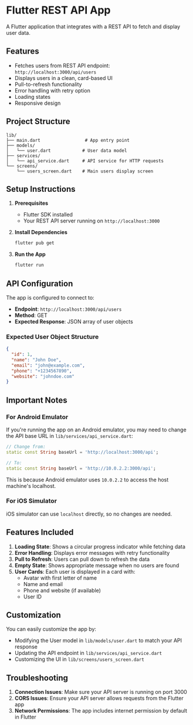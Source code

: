 # Flutter REST API App

A Flutter application that integrates with a REST API to fetch and display user data.

## Features

- Fetches users from REST API endpoint: `http://localhost:3000/api/users`
- Displays users in a clean, card-based UI
- Pull-to-refresh functionality
- Error handling with retry option
- Loading states
- Responsive design

## Project Structure

```
lib/
├── main.dart                 # App entry point
├── models/
│   └── user.dart            # User data model
├── services/
│   └── api_service.dart     # API service for HTTP requests
└── screens/
    └── users_screen.dart    # Main users display screen
```

## Setup Instructions

1. **Prerequisites**
   - Flutter SDK installed
   - Your REST API server running on `http://localhost:3000`

2. **Install Dependencies**
   ```bash
   flutter pub get
   ```

3. **Run the App**
   ```bash
   flutter run
   ```

## API Configuration

The app is configured to connect to:
- **Endpoint**: `http://localhost:3000/api/users`
- **Method**: GET
- **Expected Response**: JSON array of user objects

### Expected User Object Structure

```json
{
  "id": 1,
  "name": "John Doe",
  "email": "john@example.com",
  "phone": "+1234567890",
  "website": "johndoe.com"
}
```

## Important Notes

### For Android Emulator
If you're running the app on an Android emulator, you may need to change the API base URL in `lib/services/api_service.dart`:

```dart
// Change from:
static const String baseUrl = 'http://localhost:3000/api';

// To:
static const String baseUrl = 'http://10.0.2.2:3000/api';
```

This is because Android emulator uses `10.0.2.2` to access the host machine's localhost.

### For iOS Simulator
iOS simulator can use `localhost` directly, so no changes are needed.

## Features Included

1. **Loading State**: Shows a circular progress indicator while fetching data
2. **Error Handling**: Displays error messages with retry functionality
3. **Pull to Refresh**: Users can pull down to refresh the data
4. **Empty State**: Shows appropriate message when no users are found
5. **User Cards**: Each user is displayed in a card with:
   - Avatar with first letter of name
   - Name and email
   - Phone and website (if available)
   - User ID

## Customization

You can easily customize the app by:
- Modifying the User model in `lib/models/user.dart` to match your API response
- Updating the API endpoint in `lib/services/api_service.dart`
- Customizing the UI in `lib/screens/users_screen.dart`

## Troubleshooting

1. **Connection Issues**: Make sure your API server is running on port 3000
2. **CORS Issues**: Ensure your API server allows requests from the Flutter app
3. **Network Permissions**: The app includes internet permission by default in Flutter